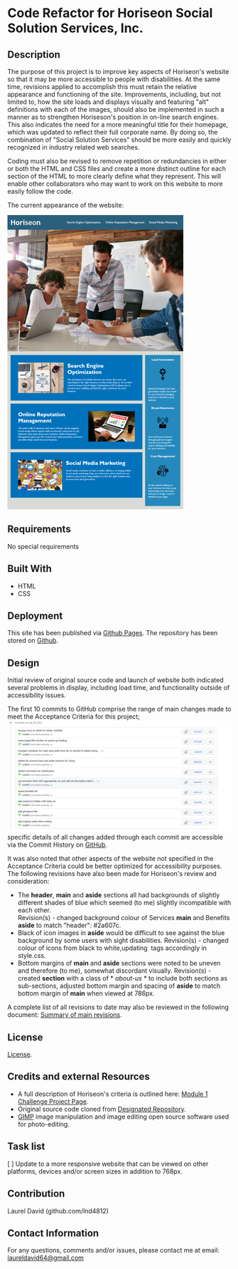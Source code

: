 # Code Refactor for Horiseon Social Solution Services, Inc.


## Description
The purpose of this project is to improve key aspects of Horiseon's website so that it may be more accessible to people with disabilities.  At the same time, revisions applied to accomplish this must retain the relative appearance and functioning of the site.  Improvements, including, but not limited to, how the site loads and displays visually and featuring "alt" definitions with each of the images, should also be implemented in such a manner as to strengthen Horiseson's position in on-line search engines.  This also indicates the need for a more meaningful title for their homepage, which was updated to reflect their full corporate name.  By doing so, the combination of "Social Solution Services" should be more easily and quickly recognized in industry related web searches.

Coding must also be revised to remove repetition or redundancies in either or both the HTML and CSS files and create a more distinct outline for each section of the HTML to more clearly define what they represent.  This will enable other collaborators who may want to work on this website to more easily follow the code.

The current appearance of the website: 

![screenshot of website as originally coded](./assets/images/homework-demo.png)


## Requirements
No special requirements 


## Built With
-   HTML
-   CSS


## Deployment
This site has been published via [Github Pages](https://lnd4812.github.io/code-refactor-challenge/).
The repository has been stored on [Github](https://github.com/lnd4812/code-refactor-challenge.git).


## Design
Initial review of original source code and launch of website both indicated several problems in display, including load time, and functionality outside of accessibility issues.

The first 10 commits to GitHub comprise the range of main changes made to meet the Acceptance Criteria for this project; ![Key site design coding revisions and commits to GitHub](/assets/images/horiseon-main-design-commits-through-20-2-22.png) specific details of all changes added through each commit are accessible via the Commit History on [GitHub](https://github.com/lnd4812/code-refactor-challenge.git).

It was also noted that other aspects of the website not specified in the Acceptance Criteria could be better optimized for accessibility purposes.  The following revisions have also been made for Horiseon's review and consideration:
-   The **header**, **main** and **aside** sections all had backgrounds of slightly different shades of blue which seemed (to me) slightly incompatible with each other. <br>
    Revision(s) - changed background colour of Services **main** and Benefits **aside** to match "header": #2a607c.
-   Black of icon images in **aside** would be difficult to see against the blue background by some users with sight disabilities.
    Revision(s) - changed colour of icons from black to white,updating <img> tags accordingly in style.css.
-   Bottom margins of **main** and **aside** sections were noted to be uneven and therefore (to me), somewhat discordant visually.
    Revision(s) - created **section** with a class of * *about-us* * to include both sections as sub-sections, adjusted bottom margin and spacing of **aside** to match bottom margin of **main** when viewed at 786px.  

A complete list of all revisions to date may also be reviewed in the following document: [Summary of main revisions](./assets/Design-revisions-made).   


## License
[License](/LICENSE).


## Credits and external Resources
-   A full description of Horiseon's criteria is outlined here: [Module 1 Challenge Project Page](https://courses.bootcampspot.com/courses/1181/assignments/23346?module_item_id=458708).  
-   Original source code cloned from [Designated Repository](https://github.com/coding-boot-camp/urban-octo-telegram).  
-   [GIMP](https://www.gimp.org) image manipulation and image editing open source software used for photo-editing. 


## Task list
[ ] Update to a more responsive website that can be viewed on other platforms, devices and/or screen sizes in addition to 768px.


## Contribution
Laurel David (github.com/lnd4812)


## Contact Information
For any questions, comments and/or issues, please contact me at email: laureldavid64@gmail.com

